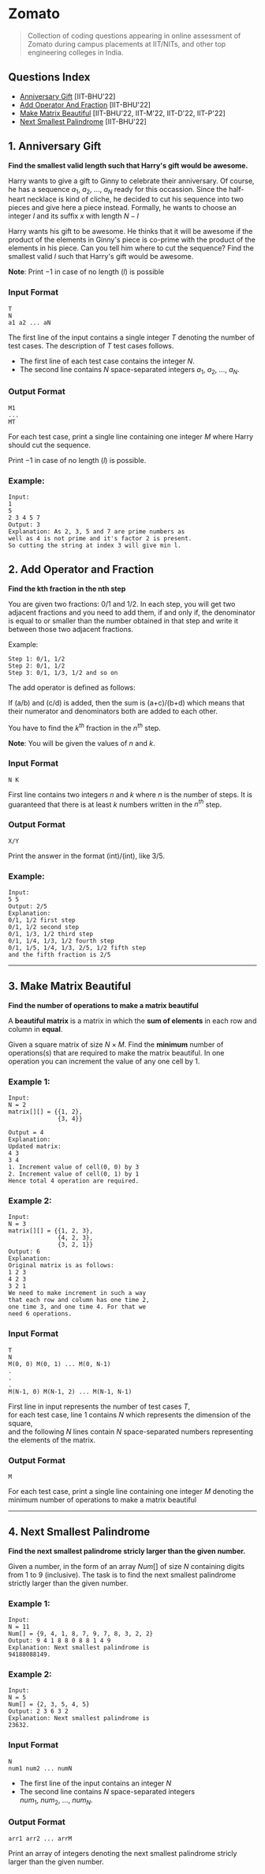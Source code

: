 # Zomato
> Collection of coding questions appearing in online assessment of Zomato during campus placements at IIT/NITs, and other top engineering colleges in India.

## Questions Index

* [Anniversary Gift](#1-anniversary-gift) [IIT-BHU'22]
* [Add Operator And Fraction](#2-add-operator-and-fraction) [IIT-BHU'22]
* [Make Matrix Beautiful](#3-make-matrix-beautiful) [IIT-BHU'22, IIT-M'22, IIT-D'22, IIT-P'22]
* [Next Smallest Palindrome](#4-next-smallest-palindrome) [IIT-BHU'22]

## 1. Anniversary Gift

**Find the smallest valid length such that Harry's gift would be awesome.**

Harry wants to give a gift to Ginny to celebrate their anniversary. Of course, he has a sequence $a_1, \ a_2, \ ..., \ a_N$ ready for this occassion. Since the half-heart necklace is kind of cliche, he decided to cut his sequence into two pieces and give here a piece instead. Formally, he wants to choose an integer $l$ and its suffix $x$ with length $N - l$

Harry wants his gift to be awesome. He thinks that it will be awesome if the product of the elements in Ginny's piece is co-prime with the product of the elements in his piece. Can you tell him where to cut the sequence? Find the smallest valid $l$ such that Harry's gift would be awesome.

$\textbf{Note}$: Print $-1$ in case of no length $(l)$ is possible

### Input Format

```
T
N
a1 a2 ... aN
```

The first line of the input contains a single integer $T$ denoting the number of test cases. The description of $T$ test cases follows.
* The first line of each test case contains the integer $N$.
* The second line contains $N$ space-separated integers $a_1, \ a_2, \ ..., \ a_N$.


### Output Format

```
M1
...
MT
```

For each test case, print a single line containing one integer $M$ where Harry should cut the sequence.

Print $-1$ in case of no length $(l)$ is possible.

### Example:

```
Input:
1
5
2 3 4 5 7
Output: 3
Explanation: As 2, 3, 5 and 7 are prime numbers as 
well as 4 is not prime and it's factor 2 is present.
So cutting the string at index 3 will give min l.

```

## 2. Add Operator and Fraction

**Find the kth fraction in the nth step**

You are given two fractions: 0/1 and 1/2. In each step, you will get two adjacent fractions and you need to add them, if and only if, the denominator is equal to or smaller than the number obtained in that step and write it between those two adjacent fractions.

Example:

```
Step 1: 0/1, 1/2 
Step 2: 0/1, 1/2 
Step 3: 0/1, 1/3, 1/2 and so on
```

The add operator is defined as follows:

If (a/b) and (c/d) is added, then the sum is (a+c)/(b+d) which means that their numerator and denominators both are added to each other.

You have to find the $k^{th}$ fraction in the $n^{th}$ step.

$\textbf{Note}$: You will be given the values of $n$ and $k$.

### Input Format

```
N K
```

First line contains two integers $n$ and $k$ where $n$ is the number of steps. It is guaranteed that there is at least $k$ numbers written in the $n^{th}$ step.

### Output Format

```
X/Y
```

Print the answer in the format (int)/(int), like 3/5.

### Example:

```
Input:
5 5
Output: 2/5
Explanation:
0/1, 1/2 first step
0/1, 1/2 second step
0/1, 1/3, 1/2 third step
0/1, 1/4, 1/3, 1/2 fourth step
0/1, 1/5, 1/4, 1/3, 2/5, 1/2 fifth step 
and the fifth fraction is 2/5
```

---

## 3. Make Matrix Beautiful

**Find the number of operations to make a matrix beautiful**

A **beautiful matrix** is a matrix in which the **sum of elements** in each row and column in **equal**.

Given a square matrix of size $N \times M$. Find the **minimum** number of operations(s) that are required to make the matrix beautiful. In one operation you can increment the value of any one cell by $1$.

### Example 1:

```
Input:
N = 2
matrix[][] = {{1, 2},
              {3, 4}}
              
Output = 4
Explanation:
Updated matrix:
4 3
3 4
1. Increment value of cell(0, 0) by 3
2. Increment value of cell(0, 1) by 1
Hence total 4 operation are required.
```

### Example 2:

```
Input:
N = 3
matrix[][] = {{1, 2, 3},
              {4, 2, 3},
              {3, 2, 1}}
Output: 6
Explanation:
Original matrix is as follows:
1 2 3
4 2 3
3 2 1
We need to make increment in such a way
that each row and column has one time 2,
one time 3, and one time 4. For that we
need 6 operations.
```

### Input Format

```
T
N
M(0, 0) M(0, 1) ... M(0, N-1)
.
.
.
M(N-1, 0) M(N-1, 2) ... M(N-1, N-1)
```

First line in input represents the number of test cases $T$, <br>
for each test case, line $1$ contains $N$ which represents the dimension of the square, <br>
and the following $N$ lines contain $N$ space-separated numbers representing the elements of the matrix.

### Output Format

```
M
```

For each test case, print a single line containing one integer $M$ denoting the minimum number of operations to make a matrix beautiful

---

## 4. Next Smallest Palindrome

**Find the next smallest palindrome stricly larger than the given number.**

Given a number, in the form of an array $Num[]$ of size $N$ containing digits from $1$ to $9$ (inclusive). The task is to find the next smallest palindrome strictly larger than the given number.

### Example 1:

```
Input:
N = 11
Num[] = {9, 4, 1, 8, 7, 9, 7, 8, 3, 2, 2}
Output: 9 4 1 8 8 0 8 8 1 4 9
Explanation: Next smallest palindrome is
94188088149.
```

### Example 2:

```
Input:
N = 5
Num[] = {2, 3, 5, 4, 5}
Output: 2 3 6 3 2
Explanation: Next smallest palindrome is
23632.
```

### Input Format

```
N
num1 num2 ... numN
```
* The first line of the input contains an integer $N$
* The second line contains $N$ space-separated integers $num_1, \ num_2, \ ..., \ num_N$.


### Output Format

```
arr1 arr2 ... arrM
```

Print an array of integers denoting the next smallest palindrome stricly larger than the given number.



